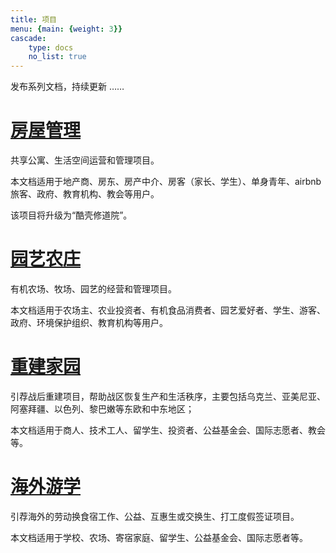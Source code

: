 ```yaml
---
title: 项目
menu: {main: {weight: 3}}
cascade:
    type: docs
    no_list: true
---
```


发布系列文档，持续更新 ……




# [房屋管理](https://house.coolshell.in/zh)

共享公寓、生活空间运营和管理项目。

本文档适用于地产商、房东、房产中介、房客（家长、学生）、单身青年、airbnb旅客、政府、教育机构、教会等用户。

该项目将升级为“酷壳修道院”。


# [园艺农庄](https://agri.coolshell.in/zh)

有机农场、牧场、园艺的经营和管理项目。

本文档适用于农场主、农业投资者、有机食品消费者、园艺爱好者、学生、游客、政府、环境保护组织、教育机构等用户。



# [重建家园](https://rebuild.coolshell.in/zh)

引荐战后重建项目，帮助战区恢复生产和生活秩序，主要包括乌克兰、亚美尼亚、阿塞拜疆、以色列、黎巴嫩等东欧和中东地区；

本文档适用于商人、技术工人、留学生、投资者、公益基金会、国际志愿者、教会等。


# [海外游学](https://travel.coolshell.in/zh)

引荐海外的劳动换食宿工作、公益、互惠生或交换生、打工度假签证项目。

本文档适用于学校、农场、寄宿家庭、留学生、公益基金会、国际志愿者等。
